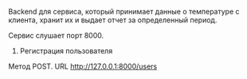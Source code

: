 Backend для сервиса, который принимает данные о температуре с клиента, хранит их и выдает отчет за определенный период.

Сервис слушает порт 8000.

1. Регистрация пользователя

Метод POST. URL http://127.0.0.1:8000/users
